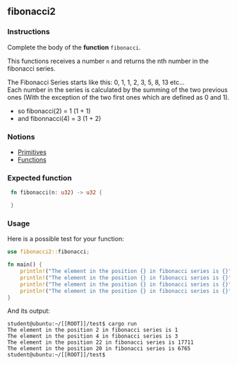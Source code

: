## fibonacci2

### Instructions

Complete the body of the **function** `fibonacci`.

This functions receives a number `n` and returns the nth number in the fibonacci series.

The Fibonacci Series starts like this: 0, 1, 1, 2, 3, 5, 8, 13 etc...  
Each number in the series is calculated by the summing of the two previous ones (With the exception of the two first ones which are defined as 0 and 1).
- so fibonacci(2) = 1 (1 + 1) 
- and fibonnacci(4) = 3 (1 + 2)

### Notions

- [Primitives](https://doc.rust-lang.org/stable/rust-by-example/primitives.html)
- [Functions](https://doc.rust-lang.org/stable/rust-by-example/fn.html)

### Expected function

```rust
 fn fibonacci(n: u32) -> u32 {

 }
```

### Usage

Here is a possible test for your function:

```rust
use fibonacci2::fibonacci;

fn main() {
    println!("The element in the position {} in fibonacci series is {}",2,  fibonacci(2));
    println!("The element in the position {} in fibonacci series is {}",4, fibonacci(4));
    println!("The element in the position {} in fibonacci series is {}",22, fibonacci(22));
    println!("The element in the position {} in fibonacci series is {}", 20, fibonacci(20));
}
```

And its output:

```console
student@ubuntu:~/[[ROOT]]/test$ cargo run
The element in the position 2 in fibonacci series is 1
The element in the position 4 in fibonacci series is 3
The element in the position 22 in fibonacci series is 17711
The element in the position 20 in fibonacci series is 6765
student@ubuntu:~/[[ROOT]]/test$
```
